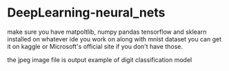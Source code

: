 # DeepLearning-neural_nets
make sure you have matpoltlib, numpy pandas tensorflow and sklearn installed on whatever ide you work on along with mnist dataset you can get it on kaggle or Microsoft's official site if you don't have those.

the jpeg image file is output example of digit classification model
